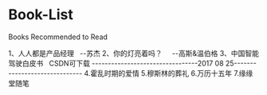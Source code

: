 # Book-List
Books Recommended to Read

1、人人都是产品经理   --苏杰
2、你的灯亮着吗？     --高斯&温伯格
3、中国智能驾驶白皮书   CSDN可下载
---------------------------------2017 08 25------------------------------
4.霍乱时期的爱情
5.穆斯林的葬礼
6.万历十五年
7.缘缘堂随笔
